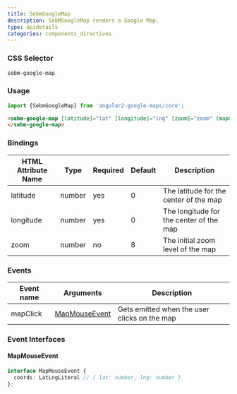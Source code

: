 ```yaml
---
title: SebmGoogleMap
description: SebMGoogleMap renders a Google Map.
type: apidetails
categories: components_directives
---
```


### CSS Selector

```css
sebm-google-map
```

### Usage

```typescript
import {SebmGoogleMap} from 'angular2-google-maps/core';
```

```html
<sebm-google-map [latitude]="lat" [longitude]="lng" [zoom]="zoom" (mapClick)="mapClicked($event)">
</sebm-google-map>
```

### Bindings

| HTML Attribute Name | Type   | Required | Default | Description                             |
|---------------------|--------|----------|---------|-----------------------------------------|
| latitude            | number | yes      | 0       | The latitude for the center of the map  |
| longitude           | number | yes      | 0       | The longitude for the center of the map |
| zoom                | number | no       | 8       | The initial zoom level of the map       |

### Events

| Event name | Arguments                       | Description                                  |
|------------|---------------------------------|----------------------------------------------|
| mapClick   | [MapMouseEvent](#MapMouseEvent) | Gets emitted when the user clicks on the map |

### Event Interfaces

#### MapMouseEvent <a name="mapClickEvent"></a>
```typescript
interface MapMouseEvent {
  coords: LatLngLiteral // { lat: number, lng: number }
}; 
```
